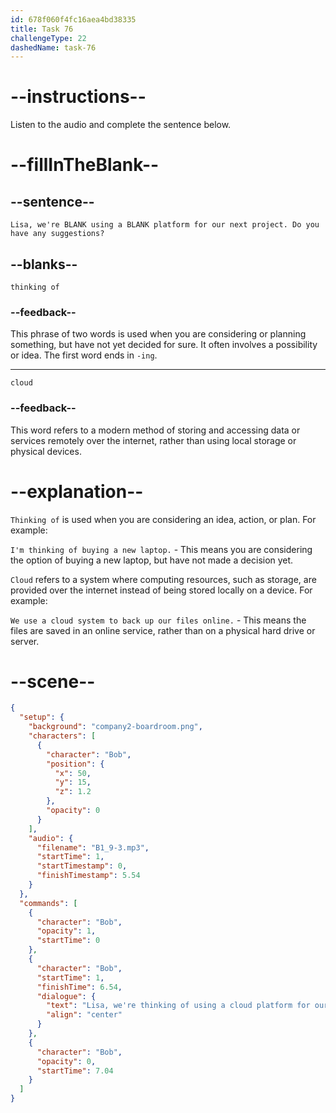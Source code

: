 ```yaml
---
id: 678f060f4fc16aea4bd38335
title: Task 76
challengeType: 22
dashedName: task-76
---
```


<!-- (audio) Bob: Lisa, we're thinking of using a cloud platform for our next project. Do you have any suggestions? -->

# --instructions--

Listen to the audio and complete the sentence below.

# --fillInTheBlank--

## --sentence--

`Lisa, we're BLANK using a BLANK platform for our next project. Do you have any suggestions?`

## --blanks--

`thinking of`

### --feedback--

This phrase of two words is used when you are considering or planning something, but have not yet decided for sure. It often involves a possibility or idea. The first word ends in `-ing`.

---

`cloud`

### --feedback--

This word refers to a modern method of storing and accessing data or services remotely over the internet, rather than using local storage or physical devices.

# --explanation--

`Thinking of` is used when you are considering an idea, action, or plan. For example:

`I'm thinking of buying a new laptop.` - This means you are considering the option of buying a new laptop, but have not made a decision yet.

`Cloud` refers to a system where computing resources, such as storage, are provided over the internet instead of being stored locally on a device. For example:

`We use a cloud system to back up our files online.` - This means the files are saved in an online service, rather than on a physical hard drive or server.

# --scene--

```json
{
  "setup": {
    "background": "company2-boardroom.png",
    "characters": [
      {
        "character": "Bob",
        "position": {
          "x": 50,
          "y": 15,
          "z": 1.2
        },
        "opacity": 0
      }
    ],
    "audio": {
      "filename": "B1_9-3.mp3",
      "startTime": 1,
      "startTimestamp": 0,
      "finishTimestamp": 5.54
    }
  },
  "commands": [
    {
      "character": "Bob",
      "opacity": 1,
      "startTime": 0
    },
    {
      "character": "Bob",
      "startTime": 1,
      "finishTime": 6.54,
      "dialogue": {
        "text": "Lisa, we're thinking of using a cloud platform for our next project. Do you have any suggestions?",
        "align": "center"
      }
    },
    {
      "character": "Bob",
      "opacity": 0,
      "startTime": 7.04
    }
  ]
}
```
